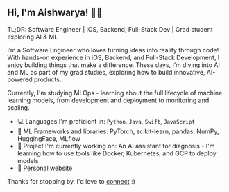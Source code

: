 ## Hi, I'm Aishwarya! 👩‍💻

TL;DR: Software Engineer | iOS, Backend, Full-Stack Dev | Grad student exploring AI & ML

I’m a Software Engineer who loves turning ideas into reality through code! With hands-on experience in iOS, Backend, and Full-Stack Development, I enjoy building things that make a difference. These days, I’m diving into AI and ML as part of my grad studies, exploring how to build innovative, AI-powered products.

Currently, I'm studying MLOps - learning about the full lifecycle of machine learning models, from development and deployment to monitoring and scaling.

 - 💻 Languages I'm proficient in:  `Python`, `Java`, `Swift`, `JavaScript`
 - 🧰 ML Frameworks and libraries: PyTorch, scikit-learn, pandas, NumPy, HuggingFace, MLflow
 - 🔭 Project I'm currently working on: An AI assistant for diagnosis - I'm learning how to use tools like Docker, Kubernetes, and GCP to deploy models
 - 💬 [Personal website](https://aishwarya-suyamindra.github.io)


Thanks for stopping by, I'd love to [connect](https://www.linkedin.com/in/aishwarya-suyamindra/) :) 
